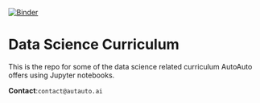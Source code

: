 [![Binder](https://mybinder.org/badge_logo.svg)](https://mybinder.org/v2/gh/AutoAutoAI/Curriculum/)

# Data Science Curriculum  
This is the repo for some of the data science related curriculum AutoAuto offers using Jupyter notebooks.


 __Contact__:`contact@autauto.ai`



[-----------------------------LINKS-----------------------------]: #


[auto-auto-website]:http://autoauto.ai/
